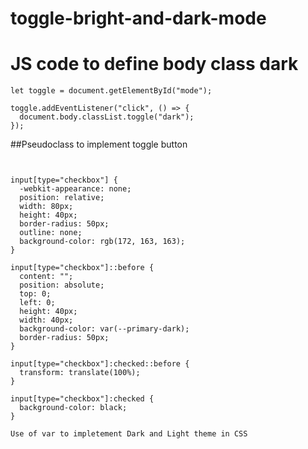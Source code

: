 # toggle-bright-and-dark-mode

# JS code to define body class dark 


``` 
let toggle = document.getElementById("mode");

toggle.addEventListener("click", () => {
  document.body.classList.toggle("dark");
});

```

##Pseudoclass to implement toggle button 

```shell


input[type="checkbox"] {
  -webkit-appearance: none;
  position: relative;
  width: 80px;
  height: 40px;
  border-radius: 50px;
  outline: none;
  background-color: rgb(172, 163, 163);
}

input[type="checkbox"]::before {
  content: "";
  position: absolute;
  top: 0;
  left: 0;
  height: 40px;
  width: 40px;
  background-color: var(--primary-dark);
  border-radius: 50px;
}

input[type="checkbox"]:checked::before {
  transform: translate(100%);
}

input[type="checkbox"]:checked {
  background-color: black;
}

```

`Use of var to impletement Dark and Light theme in CSS` 
